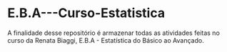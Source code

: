 # E.B.A---Curso-Estatistica

A finalidade desse repositório é armazenar todas as atividades feitas no curso da Renata Biaggi, E.B.A - Estatística do Básico ao Avançado.
